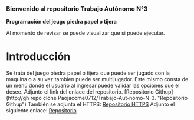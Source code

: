 ### Bienvenido al repositorio Trabajo Autónomo N°3
**Programación del jeugo piedra papel o tijera**

Al momento de revisar se puede visualizar que si puede ejecutar.

# Introducción

Se trata del juego piedra papel o tijera que puede ser jugado con la maquina o a su vez tambien puede ser multijugador.
Este mismo consta de un menú donde el usuario al ingresar puede validar las opciones que el desee.
Adjunto el link del enlace del repositorio.
[Repositorio Githup](http://gh repo clone Paojacome0712/Trabajo-Aut-nomo-N-3. "Repositorio Githup")
También se adjunta el HTTPS: [Repositorio HTTPS](http://https://github.com/Paojacome0712/Trabajo-Aut-nomo-N-3..git "Repositorio HTTPS")
Adjunto el siguiente enlace: [Repositorio](http://git@github.com:Paojacome0712/Trabajo-Aut-nomo-N-3..git "Repositorio")
